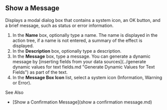## Show a Message

Displays a modal dialog box that contains a system icon, an OK button, and a brief message, such as status or error information.

1.  In the **Name** box, optionally type a name. The name is displayed in the action tree, if a name is not entered, a summary of the effect is displayed.
2.  In the **Description** box, optionally type a description.
3.  In the **Message** box, type a message. You can generate a dynamic message by [inserting fields from your data sources](../generate dynamic values for text fields.md "Generate Dynamic Values for Text Fields") as part of the text.
4.  In the **Message Box Icon** list, select a system icon (Information, Warning or Error).

See Also

*   [Show a Confirmation Message](show a confirmation message.md)